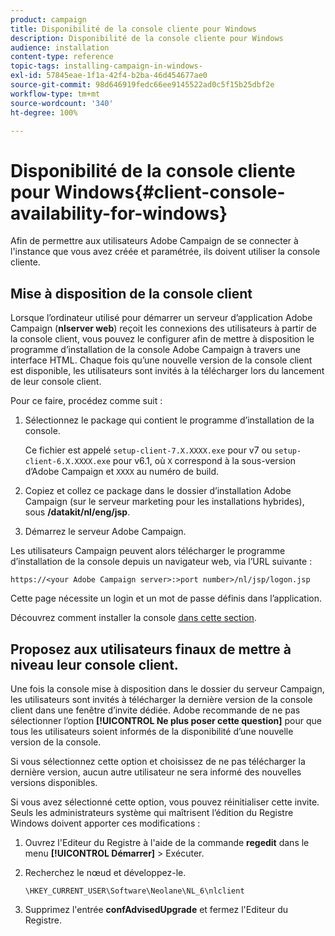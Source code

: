 ```yaml
---
product: campaign
title: Disponibilité de la console cliente pour Windows
description: Disponibilité de la console cliente pour Windows
audience: installation
content-type: reference
topic-tags: installing-campaign-in-windows-
exl-id: 57845eae-1f1a-42f4-b2ba-46d454677ae0
source-git-commit: 98d646919fedc66ee9145522ad0c5f15b25dbf2e
workflow-type: tm+mt
source-wordcount: '340'
ht-degree: 100%

---
```


# Disponibilité de la console cliente pour Windows{#client-console-availability-for-windows}

Afin de permettre aux utilisateurs Adobe Campaign de se connecter à l&#39;instance que vous avez créée et paramétrée, ils doivent utiliser la console cliente.

## Mise à disposition de la console client

Lorsque l’ordinateur utilisé pour démarrer un serveur d’application Adobe Campaign (**nlserver web**) reçoit les connexions des utilisateurs à partir de la console client, vous pouvez le configurer afin de mettre à disposition le programme d’installation de la console Adobe Campaign à travers une interface HTML. Chaque fois qu’une nouvelle version de la console client est disponible, les utilisateurs sont invités à la télécharger lors du lancement de leur console client.

Pour ce faire, procédez comme suit :

1. Sélectionnez le package qui contient le programme d’installation de la console.

   Ce fichier est appelé `setup-client-7.X.XXXX.exe` pour v7 ou `setup-client-6.X.XXXX.exe` pour v6.1, où `X` correspond à la sous-version d’Adobe Campaign et `XXXX` au numéro de build.

1. Copiez et collez ce package dans le dossier d’installation Adobe Campaign (sur le serveur marketing pour les installations hybrides), sous **/datakit/nl/eng/jsp**.
1. Démarrez le serveur Adobe Campaign.

Les utilisateurs Campaign peuvent alors télécharger le programme d’installation de la console depuis un navigateur web, via l’URL suivante :

```
https://<your Adobe Campaign server>:>port number>/nl/jsp/logon.jsp
```

Cette page nécessite un login et un mot de passe définis dans l’application.

Découvrez comment installer la console [dans cette section](../../installation/using/installing-the-client-console.md).

## Proposez aux utilisateurs finaux de mettre à niveau leur console client.

Une fois la console mise à disposition dans le dossier du serveur Campaign, les utilisateurs sont invités à télécharger la dernière version de la console client dans une fenêtre d’invite dédiée. Adobe recommande de ne pas sélectionner l’option **[!UICONTROL Ne plus poser cette question]** pour que tous les utilisateurs soient informés de la disponibilité d’une nouvelle version de la console.

Si vous sélectionnez cette option et choisissez de ne pas télécharger la dernière version, aucun autre utilisateur ne sera informé des nouvelles versions disponibles.

Si vous avez sélectionné cette option, vous pouvez réinitialiser cette invite. Seuls les administrateurs système qui maîtrisent l’édition du Registre Windows doivent apporter ces modifications :

1. Ouvrez l&#39;Editeur du Registre à l&#39;aide de la commande **regedit** dans le menu **[!UICONTROL Démarrer]** > Exécuter.
1. Recherchez le nœud et développez-le.

   ```
   \HKEY_CURRENT_USER\Software\Neolane\NL_6\nlclient
   ```

1. Supprimez l&#39;entrée **confAdvisedUpgrade** et fermez l&#39;Editeur du Registre.
